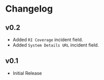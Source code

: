 # Changelog

## v0.2

- Added `RI Coverage` incident field.
- Added `System Details URL` incident field.

## v0.1

- Initial Release
